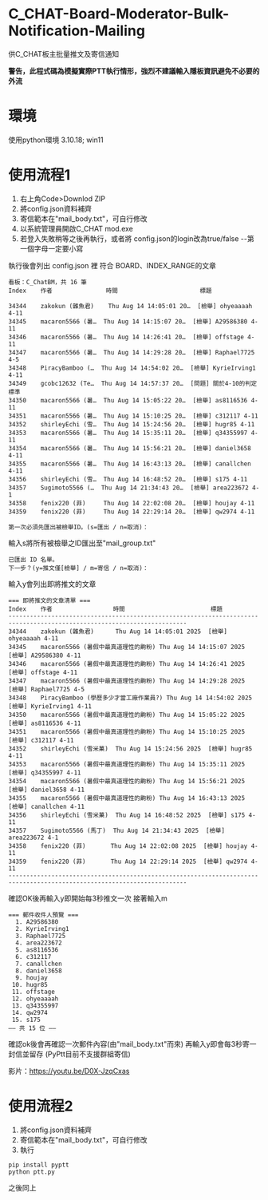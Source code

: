 # C_CHAT-Board-Moderator-Bulk-Notification-Mailing
供C_CHAT板主批量推文及寄信通知

**警告，此程式碼為模擬實際PTT執行情形，強烈不建議輸入隱板資訊避免不必要的外流**


# 環境
使用python環境 3.10.18; win11

# 使用流程1
1. 右上角Code>Downlod ZIP
2. 將config.json資料補齊
3. 寄信範本在"mail_body.txt"，可自行修改
4. 以系統管理員開啟C_CHAT mod.exe
5. 若登入失敗稍等之後再執行，或者將 config.json的login改為true/false --第一個字母一定要小寫

執行後會列出 config.json 裡 符合 BOARD、INDEX_RANGE的文章
```
看板：C_ChatBM，共 16 筆
Index    作者               時間                       標題

34344    zakokun (雜魚君)    Thu Aug 14 14:05:01 20…  [檢舉] ohyeaaaah 4-11
34345    macaron5566 (暑…  Thu Aug 14 14:15:07 20…  [檢舉] A29586380 4-11
34346    macaron5566 (暑…  Thu Aug 14 14:26:41 20…  [檢舉] offstage 4-11
34347    macaron5566 (暑…  Thu Aug 14 14:29:28 20…  [檢舉] Raphael7725 4-5
34348    PiracyBamboo (…  Thu Aug 14 14:54:02 20…  [檢舉] KyrieIrving1 4-11
34349    gcobc12632 (Te…  Thu Aug 14 14:57:37 20…  [問題] 關於4-10的判定標準
34350    macaron5566 (暑…  Thu Aug 14 15:05:22 20…  [檢舉] as8116536 4-11
34351    macaron5566 (暑…  Thu Aug 14 15:10:25 20…  [檢舉] c312117 4-11
34352    shirleyEchi (雪…  Thu Aug 14 15:24:56 20…  [檢舉] hugr85 4-11
34353    macaron5566 (暑…  Thu Aug 14 15:35:11 20…  [檢舉] q34355997 4-11
34354    macaron5566 (暑…  Thu Aug 14 15:56:21 20…  [檢舉] daniel3658 4-11
34355    macaron5566 (暑…  Thu Aug 14 16:43:13 20…  [檢舉] canallchen 4-11
34356    shirleyEchi (雪…  Thu Aug 14 16:48:52 20…  [檢舉] s175 4-11
34357    Sugimoto5566 (…  Thu Aug 14 21:34:43 20…  [檢舉] area223672 4-1
34358    fenix220 (菲)     Thu Aug 14 22:02:08 20…  [檢舉] houjay 4-11
34359    fenix220 (菲)     Thu Aug 14 22:29:14 20…  [檢舉] qw2974 4-11

第一次必須先匯出被檢舉ID。(s=匯出 / n=取消)：
```
輸入s將所有被檢舉之ID匯出至"mail_group.txt"
```
已匯出 ID 名單。
下一步？(y=推文僅[檢舉] / m=寄信 / n=取消)：
```
輸入y會列出即將推文的文章
```
=== 即將推文的文章清單 ===
Index    作者                 時間                        標題
------------------------------------------------------------------------------------------------------------------------
34344    zakokun (雜魚君)      Thu Aug 14 14:05:01 2025  [檢舉] ohyeaaaah 4-11
34345    macaron5566 (暑假中最真道理性的齁粉) Thu Aug 14 14:15:07 2025  [檢舉] A29586380 4-11
34346    macaron5566 (暑假中最真道理性的齁粉) Thu Aug 14 14:26:41 2025  [檢舉] offstage 4-11
34347    macaron5566 (暑假中最真道理性的齁粉) Thu Aug 14 14:29:28 2025  [檢舉] Raphael7725 4-5
34348    PiracyBamboo (學歷多少才當工廠作業員?) Thu Aug 14 14:54:02 2025  [檢舉] KyrieIrving1 4-11
34350    macaron5566 (暑假中最真道理性的齁粉) Thu Aug 14 15:05:22 2025  [檢舉] as8116536 4-11
34351    macaron5566 (暑假中最真道理性的齁粉) Thu Aug 14 15:10:25 2025  [檢舉] c312117 4-11
34352    shirleyEchi (雪米菓)  Thu Aug 14 15:24:56 2025  [檢舉] hugr85 4-11
34353    macaron5566 (暑假中最真道理性的齁粉) Thu Aug 14 15:35:11 2025  [檢舉] q34355997 4-11
34354    macaron5566 (暑假中最真道理性的齁粉) Thu Aug 14 15:56:21 2025  [檢舉] daniel3658 4-11
34355    macaron5566 (暑假中最真道理性的齁粉) Thu Aug 14 16:43:13 2025  [檢舉] canallchen 4-11
34356    shirleyEchi (雪米菓)  Thu Aug 14 16:48:52 2025  [檢舉] s175 4-11
34357    Sugimoto5566 (馬丁)  Thu Aug 14 21:34:43 2025  [檢舉] area223672 4-1
34358    fenix220 (菲)       Thu Aug 14 22:02:08 2025  [檢舉] houjay 4-11
34359    fenix220 (菲)       Thu Aug 14 22:29:14 2025  [檢舉] qw2974 4-11
------------------------------------------------------------------------------------------------------------------------
```
確認OK後再輸入y即開始每3秒推文一次
接著輸入m
```
=== 郵件收件人預覽 ===
  1. A29586380
  2. KyrieIrving1
  3. Raphael7725
  4. area223672
  5. as8116536
  6. c312117
  7. canallchen
  8. daniel3658
  9. houjay
 10. hugr85
 11. offstage
 12. ohyeaaaah
 13. q34355997
 14. qw2974
 15. s175
—— 共 15 位 ——
```
確認ok後會再確認一次郵件內容(由"mail_body.txt"而來)
再輸入y即會每3秒寄一封信並留存 (PyPtt目前不支援群組寄信)

影片：https://youtu.be/D0X-JzqCxas

# 使用流程2
1. 將config.json資料補齊
2. 寄信範本在"mail_body.txt"，可自行修改
3. 執行
```
pip install pyptt
python ptt.py
```
之後同上


